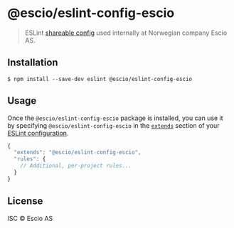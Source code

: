 # @escio/eslint-config-escio

> ESLint [shareable config](http://eslint.org/docs/developer-guide/shareable-configs.html) used internally at Norwegian company Escio AS.


## Installation

```
$ npm install --save-dev eslint @escio/eslint-config-escio
```


## Usage

Once the `@escio/eslint-config-escio` package is installed, you can use it by specifying `@escio/eslint-config-escio` in the [`extends`](http://eslint.org/docs/user-guide/configuring#extending-configuration-files) section of your [ESLint configuration](http://eslint.org/docs/user-guide/configuring).

```js
{
  "extends": "@escio/eslint-config-escio",
  "rules": {
    // Additional, per-project rules...
  }
}
```

## License

ISC © Escio AS
